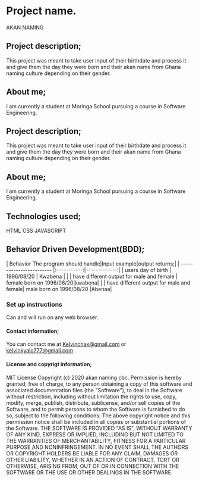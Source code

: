 # Project name.
 AKAN NAMING
## Project description; 
This project was meant to take user input  of their birthdate and process it and give them the day they were born and their akan name from Ghana naming culture depending on their gender.
## About me; 
I am currently a student at Moringa School pursuing a course in Software Engineering.
## Project description; 
This project was meant to take user input  of their birthdate and process it and give them the day they were born and their akan name from Ghana naming culture depending on their gender.
## About me;
I am currently a student at Moringa School pursuing a course in Software Engineering.
 ## Technologies used; 
 HTML
 CSS
 JAVASCRIPT
 ## Behavior Driven Development(BDD); 
| Behavior 
  The program should handle|Input example|output returns;|
| ------------------------ |:-----------:|-------------:|
| users day of birth       | 1996/08/20  | Kwabena      |
| | have different output for male and female    | female born on 1996/08/20|kwabena|
| | have different output for male and female| male born on 1996/08/20 |Abenaa|
 ### Set up instructions
 Can and will run on any web browser.
 #### Contact information; 
You can contact me at Kelvinchax@gmail.com or kelvinkyalo777@gmail.com .
 #### License and copyrigt information; 
 MIT License
Copyright (c) 2020 akan naming cbc.
Permission is hereby granted, free of charge, to any person obtaining a copy
of this software and associated documentation files (the "Software"), to deal
in the Software without restriction, including without limitation the rights
to use, copy, modify, merge, publish, distribute, sublicense, and/or sell
copies of the Software, and to permit persons to whom the Software is
furnished to do so, subject to the following conditions:
The above copyright notice and this permission notice shall be included in all
copies or substantial portions of the Software.
THE SOFTWARE IS PROVIDED "AS IS", WITHOUT WARRANTY OF ANY KIND, EXPRESS OR
IMPLIED, INCLUDING BUT NOT LIMITED TO THE WARRANTIES OF MERCHANTABILITY, 
FITNESS FOR A PARTICULAR PURPOSE AND NONINFRINGEMENT. IN NO EVENT SHALL THE
AUTHORS OR COPYRIGHT HOLDERS BE LIABLE FOR ANY CLAIM, DAMAGES OR OTHER
LIABILITY, WHETHER IN AN ACTION OF CONTRACT, TORT OR OTHERWISE, ARISING FROM, 
OUT OF OR IN CONNECTION WITH THE SOFTWARE OR THE USE OR OTHER DEALINGS IN THE
SOFTWARE.

